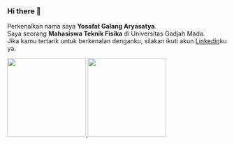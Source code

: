### Hi there 👋

Perkenalkan nama saya **Yosafat Galang Aryasatya**.\
Saya seorang **Mahasiswa Teknik Fisika** di Universitas Gadjah Mada.\
Jika kamu tertarik untuk berkenalan denganku, silakan ikuti akun [Linkedin](www.linkedin.com/in/yg-aryasatya)ku ya.

<p align="left">
<a href="https://github.com/gilangadhan">
  <img height="180em" src="https://github-readme-stats-eight-theta.vercel.app/api?username=gilangadhan&show_icons=true&theme=algolia&include_all_commits=true&count_private=true"/>
  <img height="180em" src="https://github-readme-stats-eight-theta.vercel.app/api/top-langs/?username=gilangadhan&layout=compact&langs_count=8&theme=algolia"/>
</a>
</p>
